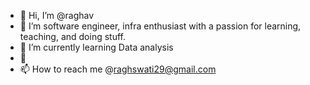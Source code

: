 - 👋 Hi, I’m @raghav
- 👀 I’m software engineer, infra enthusiast with a passion for learning, teaching, and doing stuff.
- 🌱 I’m currently learning Data analysis
- 💞️ 
- 📫 How to reach me @raghswati29@gmail.com

<!---
swatirg/swatirg is a ✨ special ✨ repository because its `README.md` (this file) appears on your GitHub profile.
You can click the Preview link to take a look at your changes.
--->
